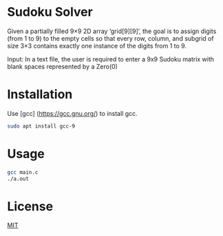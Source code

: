 # Sudoku Solver

Given a partially filled 9×9 2D array ‘grid[9][9]’, the goal is to assign digits (from 1 to 9) to the empty cells so that every row, column, and subgrid of size 3×3 contains exactly one instance of the digits from 1 to 9.


Input: In a text file, the user is required to enter
a 9x9 Sudoku matrix with blank spaces represented
 by a Zero(0)

# Installation

Use [gcc] (https://gcc.gnu.org/) to install gcc.

```bash
sudo apt install gcc-9
```

# Usage

```bash
gcc main.c
./a.out
```

# License
[MIT](https://choosealicense.com/licenses/mit/)
